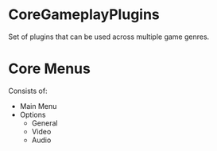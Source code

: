 # CoreGameplayPlugins
 Set of plugins that can be used across multiple game genres.

# Core Menus
Consists of:
* Main Menu
* Options
    * General
    * Video
    * Audio
